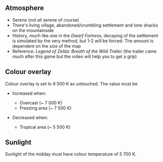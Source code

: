 ## Atmosphere ##

* Serene (not all serene of course)
* There's living village, abandoned/crumbling settlement and lone shacks on the mountainside
* History, much like one in the _Dwarf Fortress_, decaying of the settlement is simulated by the very method, but 1-2 will be forced. The amount is dependent on the size of the map
* Reference: _Legend of Zelda: Breath of the Wild Trailer_ (the trailer came much after this game but the video will help you to get a grip)

## Colour overlay ##

Colour overlay is set to 6 500 K as untouched. The value must be

* Increased when:
    - Overcast (~ 7 000 K)
    - Freezing area (~ 7 500 K)
    
* Decreased when:
    - Tropical area (~ 5 500 K)
    
    
## Sunlight ##

Sunlight of the midday must have colour temperature of 5 700 K.